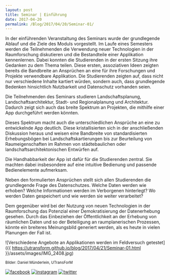 ```yaml
---
layout: post
title: Seminar | Einführung
date: 2017-04-20
permalink: /Blog/2017/04/20/Seminar-01/
---
```


In der einführenden Veranstaltung des Seminars wurde der grundlegende Ablauf und die Ziele des Moduls vorgestellt. Im Laufe eines Semesters werden die Teilnehmenden die Verwendung neuer Technologien in der Raumforschung diskutieren und die Bestandteile einer Applikation kennenlernen. Dabei konnten die Studierenden in der ersten Sitzung ihre Gedanken zu dem Thema teilen. Diese ersten, assoziativen Ideen zeigten bereits die Bandbreite an Ansprüchen an eine für ihre Forschungen und Projekte verwendbare Applikation. Die Studierenden zeigten auf, dass nicht nur verschiedene Inhalte kartiert würden, sondern auch, dass grundlegende Bedenken hinsichtlich Nutzbarkeit und Datenschutz vorhanden seien.

Die Teilnehmenden des Seminars studieren Landschaftsplanung, Landschaftsarchitektur, Stadt- und Regionalplanung und Architektur. Dadurch zeigt sich auch das breite Spektrum an Projekten, die mithilfe einer App durchgeführt werden könnten.

Dieses Spektrum macht auch die unterschiedlichen Ansprüche an eine zu entwickelnde App deutlich. Diese kristallisierten sich in der anschließenden Diskussion heraus und weisen eine Bandbreite von standardisierten Erhebungsbögen bei Landschaftskartierungen bis zur Beurteilung von Raumeigenschaften im Rahmen von städtebaulichen oder landschaftsarchitektonischen Entwürfen auf.

Die Handhabbarkeit der App ist dafür für die Studierenden zentral. Sie machten dabei insbesondere auf eine intuitive Bedienung und passende Bedienelemente aufmerksam.

Neben den formulierten Ansprüchen stellt sich allen Studierenden die grundlegende Frage des Datenschutzes. Welche Daten werden wie erhoben? Welche Informationen werden im Verborgenen hinterlegt?  Wo werden Daten gespeichert und wie werden sie weiter verarbeitet?

Dem gegenüber wird bei der Nutzung von neuen Technologien in der Raumforschung das Potenzial  einer Demokratisierung der Datenerhebung gesehen. Durch das Einbeziehen der Öffentlichkeit an der Erhebung von räumlichen Daten und so der Beteiligung an raumplanerischen Prozessen, könnte ein breiteres Meinungsbild generiert werden, als es heute in vielen Planungen der Fall ist.

![Verschiedene Angebote an Applikationen werden im Feldversuch getestet]({{ https://utransform.github.io/blog/2017/04/21/Seminar-01.html }}/assets/images/IMG_2408.jpg)

<small>Bilder: Daniel Münderlein, UTransForM</small>

[![facebook](https://utransform.github.io/assets/images/icon_fb_50.png)](https://www.facebook.com/utransform.geo) [![instagram](https://utransform.github.io/assets/images/icon_insta_50.png)](https://www.instagram.com/utransform_/) [![twitter](https://utransform.github.io/assets/images/iicon_twitter_50.png)](https://twitter.com/_UTransForM)
